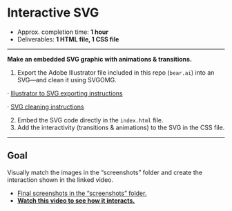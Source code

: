# Interactive SVG

- Approx. completion time: **1 hour**
- Deliverables: **1 HTML file, 1 CSS file**

---

**Make an embedded SVG graphic with animations & transitions.**

1. Export the Adobe Illustrator file included in this repo (`bear.ai`) into an SVG—and clean it using SVGOMG.

  · [Illustrator to SVG exporting instructions](http://learn-the-web.algonquindesign.ca/topics/image-formats/#svg)

  · [SVG cleaning instructions](http://learn-the-web.algonquindesign.ca/topics/advanced-svg/#cleaning-generated-svg)

2. Embed the SVG code directly in the `index.html` file.
3. Add the interactivity (transitions & animations) to the SVG in the CSS file.

---

## Goal

Visually match the images in the “screenshots” folder and create the interaction shown in the linked video.

- [Final screenshots in the “screenshots” folder.](screenshots)
- [**Watch this video to see how it interacts.**](https://youtu.be/kHwdYqkRPVc)
